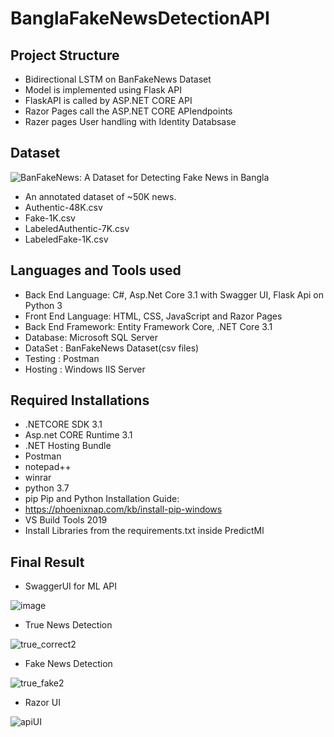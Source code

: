 # BanglaFakeNewsDetectionAPI

## Project Structure
- Bidirectional LSTM on BanFakeNews Dataset
- Model is implemented using Flask API
- FlaskAPI is called by ASP.NET CORE API
- Razor Pages call the ASP.NET CORE APIendpoints
- Razer pages User handling with Identity Databsase

## Dataset
![BanFakeNews: A Dataset for Detecting Fake News in Bangla](https://www.kaggle.com/cryptexcode/banfakenews)
- An annotated dataset of ~50K news.
- Authentic-48K.csv
- Fake-1K.csv
- LabeledAuthentic-7K.csv
- LabeledFake-1K.csv

## Languages and Tools used
- Back End Language: C#, Asp.Net Core 3.1 with Swagger UI, Flask Api on Python 3
- Front End Language: HTML, CSS, JavaScript and Razor Pages
- Back End Framework: Entity Framework Core, .NET Core 3.1
- Database: Microsoft SQL Server
- DataSet : BanFakeNews Dataset(csv files)
- Testing : Postman
- Hosting : Windows IIS Server

## Required Installations
- .NETCORE SDK 3.1
- Asp.net CORE Runtime 3.1
- .NET Hosting Bundle
- Postman
- notepad++
- winrar
- python 3.7
- pip
Pip and Python Installation Guide:
- https://phoenixnap.com/kb/install-pip-windows
- VS Build Tools 2019
- Install Libraries from the requirements.txt inside PredictMl

## Final Result
- SwaggerUI for ML API

![image](https://user-images.githubusercontent.com/8067885/194742430-8f080bcf-d353-4e11-8e15-9209a051e421.png)

- True News Detection

![true_correct2](https://user-images.githubusercontent.com/8067885/194742733-c2b7e12b-9f5a-490f-939a-89a97aaf437f.JPG)

- Fake News Detection

![true_fake2](https://user-images.githubusercontent.com/8067885/194742750-dfcb0e6e-4759-42a6-ac84-942d8dd3c386.JPG)

- Razor UI

![apiUI](https://user-images.githubusercontent.com/8067885/194741990-fc763d68-a20e-4601-8091-b9f9d0e43890.JPG)



